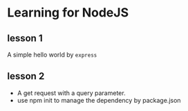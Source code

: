 # Learning for NodeJS

## lesson 1
A simple hello world by `express`

## lesson 2
- A get request with a query parameter.
- use npm init to manage the dependency by package.json